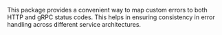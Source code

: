 This package provides a convenient way to map custom errors to both HTTP and gRPC status codes. This helps in ensuring consistency in error handling across different service architectures.